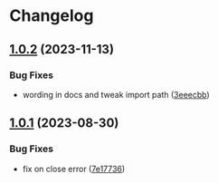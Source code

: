 # Changelog

## [1.0.2](https://github.com/fugle-dev/fugle-marketdata-python/compare/1.0.1...1.0.2) (2023-11-13)


### Bug Fixes

* wording in docs and tweak import path ([3eeecbb](https://github.com/fugle-dev/fugle-marketdata-python/commit/3eeecbbc14514606c75968b1c797c086bce22c45))

## [1.0.1](https://github.com/fugle-dev/fugle-marketdata-python/compare/b0bbb3ba12026fcd82b20f6da4242ffc0c306133...1.0.1) (2023-08-30)


### Bug Fixes

* fix on close error ([7e17736](https://github.com/fugle-dev/fugle-marketdata-python/commit/7e17736e476c32c58187e79b485772881bb316fc))